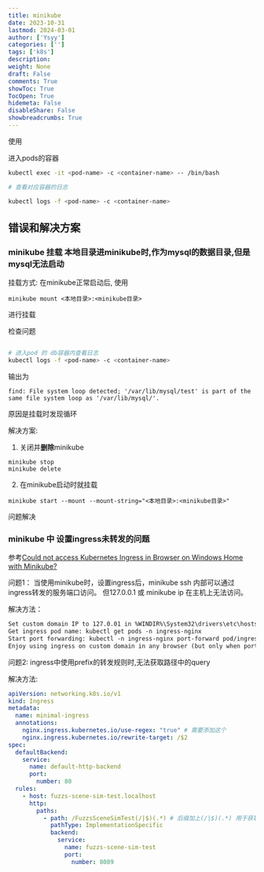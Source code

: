```yaml
---
title: minikube
date: 2023-10-31
lastmod: 2024-03-01
author: ['Ysyy']
categories: ['']
tags: ['k8s']
description: 
weight: None
draft: False
comments: True
showToc: True
TocOpen: True
hidemeta: False
disableShare: False
showbreadcrumbs: True
---
```

使用

进入pods的容器

```bash
kubectl exec -it <pod-name> -c <container-name> -- /bin/bash

# 查看对应容器的日志

kubectl logs -f <pod-name> -c <container-name>
```

## 错误和解决方案

### minikube 挂载 本地目录进minikube时,作为mysql的数据目录,但是mysql无法启动

挂载方式:
在minikube正常启动后, 使用

```shell
minikube mount <本地目录>:<minikube目录>

```

进行挂载

检查问题

```bash

# 进入pod 的 db容器内查看日志 
kubectl logs -f <pod-name> -c <container-name>

```

输出为

```shell
find: File system loop detected; '/var/lib/mysql/test' is part of the same file system loop as '/var/lib/mysql/'.
```

原因是挂载时发现循环

解决方案:

1. 关闭并**删除**minikube

```shell
minikube stop
minikube delete
```

2. 在minikube启动时就挂载

```shell
minikube start --mount --mount-string="<本地目录>:<minikube目录>"
```

问题解决

### minikube 中 设置ingress未转发的问题

参考[Could not access Kubernetes Ingress in Browser on Windows Home with Minikube?](https://stackoverflow.com/questions/66275458/could-not-access-kubernetes-ingress-in-browser-on-windows-home-with-minikube)

问题1：
当使用minikube时，设置ingress后，minikube ssh 内部可以通过ingress转发的服务端口访问。
但127.0.0.1 或 minikube ip 在主机上无法访问。

解决方法：

```md
Set custom domain IP to 127.0.01 in %WINDIR%\System32\drivers\etc\hosts file, i.e. by adding line 127.0.0.1 my-k8s.com
Get ingress pod name: kubectl get pods -n ingress-nginx
Start port forwarding: kubectl -n ingress-nginx port-forward pod/ingress-nginx-controller-5d88495688-dxxgw --address 0.0.0.0 80:80 443:443, where you should replace ingress-nginx-controller-5d88495688-dxxgw with your ingress pod name.
Enjoy using ingress on custom domain in any browser (but only when port forwarding is active)
```

问题2:
ingress中使用prefix的转发规则时,无法获取路径中的query

解决方法:

```yaml
apiVersion: networking.k8s.io/v1
kind: Ingress
metadata:
  name: minimal-ingress
  annotations:
    nginx.ingress.kubernetes.io/use-regex: "true" # 需要添加这个
    nginx.ingress.kubernetes.io/rewrite-target: /$2
spec:
  defaultBackend:
    service:
      name: default-http-backend
      port:
        number: 80
  rules:
    - host: fuzzs-scene-sim-test.localhost
      http:
        paths:
          - path: /FuzzsSceneSimTest(/|$)(.*) # 后缀加上(/|$)(.*) 用于获取query
            pathType: ImplementationSpecific 
            backend:
              service:
                name: fuzzs-scene-sim-test
                port:
                  number: 8089
```
